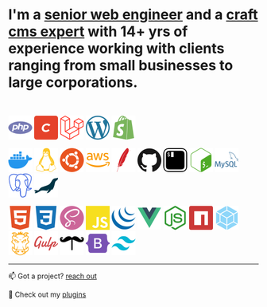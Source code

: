 # I'm a <u>senior web engineer</u> and a <u>craft cms expert</u> with 14+ yrs of experience working with clients ranging from small businesses to large corporations.

&nbsp;

![PHP](./docs/svg/php.svg "PHP")
![Craft CMS](./docs/svg/craftcms.svg "Craft CMS")
![Laravel](./docs/svg/laravel.svg "Laravel")
![WordPress](./docs/svg/wp.svg "WordPress")
![Shopify](./docs/svg/shopify.svg "Shopify")

![Docker](./docs/svg/docker.svg "Docker")
![Linux](./docs/svg/linux.svg "Linux")
![Ubuntu](./docs/svg/ubuntu.svg "Ubuntu")
![AWS](./docs/svg/aws.svg "AWS")
![Apache](./docs/svg/apache.svg "Apache")
![Github](./docs/svg/github.svg "Github")
![Terminal](./docs/svg/terminal.svg "Terminal")
![Bash](./docs/svg/bash.svg "Bash")
![MySQL](./docs/svg/mysql.svg "MySQL")
![PostgreSQL](./docs/svg/postgre.svg "PostgreSQL")
![MariaDB](./docs/svg/mariadb.svg "MariaDB")

![HTML5](./docs/svg/html5.svg "HTML5")
![CSS3](./docs/svg/css3.svg "CSS3")
![Sass](./docs/svg/sass.svg "Sass")
![JavaScript](./docs/svg/js.svg "JavaScript")
![jQuery](./docs/svg/jquery.svg "jQuery")
![VueJs](./docs/svg/vue.svg "jQuery")
![NodeJS](./docs/svg/node.svg "NodeJS")
![NPM](./docs/svg/npm.svg "NPM")
![Webpack](./docs/svg/webpack.svg "Webpack")
![Grunt](./docs/svg/grunt.svg "Grunt")
![Gulp](./docs/svg/gulp.svg "Gulp")
![Handlebars](./docs/svg/handlebars.svg "Handlebars")
![Bootstrap](./docs/svg/bootstrap.svg "Bootstrap")
![Tailwind](./docs/svg/tailwind.svg "Tailwind")

---

📫 Got a project? [reach out](https://leowebguy.com?contact)

🌱 Check out my [plugins](https://plugins.craftcms.com/developer/leowebguy?craft4)

<!--

[![linkedin](./docs/svg/linkedin.svg)](https://linkedin.com/in/leowebguy)&nbsp;&nbsp;[![stackoverflow](./docs/svg/stackoverflow.svg)](https://stackoverflow.com/users/3058927/leo-leoncio)

**leowebguy/leowebguy** is a ✨ _special_ ✨ repository because its `README.md` (this file) appears on your GitHub profile.

Here are some ideas to get you started:

- 🔭 I’m currently working on ...
- 🌱 I’m currently learning ...
- 👯 I’m looking to collaborate on ...
- 🤔 I’m looking for help with ...
- 💬 Ask me about ...
- 📫 How to reach me: ...
- 😄 Pronouns: ...
- ⚡ Fun fact: ...

- 🔭 I just launched my first course: [Become A VS Code SuperHero!][course]!
- 🌱 I’m currently learning everything 🤣
- 👯 I’m looking to collaborate with other content creators
- 🥅 2020 Goals: Contribute more to Open Source projects
- ⚡ Fun fact: I love to draw and play guitar / drums
-->
